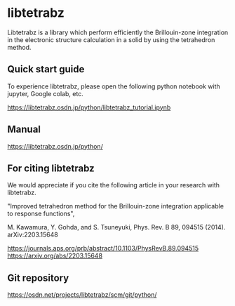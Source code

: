 # libtetrabz

Libtetrabz is a library which perform efficiently the Brillouin-zone 
integration in the electronic structure calculation in a solid by 
using the tetrahedron method.

## Quick start guide

To experience libtetrabz, please open the following python notebook with jupyter, Google colab, etc.

https://libtetrabz.osdn.jp/python/libtetrabz_tutorial.ipynb

## Manual

https://libtetrabz.osdn.jp/python/

## For citing libtetrabz
We would appreciate if you cite the following article in your 
research with libtetrabz.

"Improved tetrahedron method for the Brillouin-zone integration applicable to response functions",

M. Kawamura, Y. Gohda, and S. Tsuneyuki, Phys. Rev. B 89, 094515 (2014).
arXiv:2203.15648

https://journals.aps.org/prb/abstract/10.1103/PhysRevB.89.094515
https://arxiv.org/abs/2203.15648

## Git repository

https://osdn.net/projects/libtetrabz/scm/git/python/
